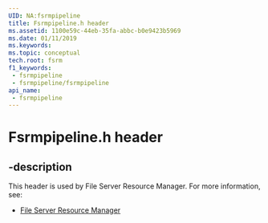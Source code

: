 ```yaml
---
UID: NA:fsrmpipeline
title: Fsrmpipeline.h header
ms.assetid: 1100e59c-44eb-35fa-abbc-b0e9423b5969
ms.date: 01/11/2019
ms.keywords: 
ms.topic: conceptual
tech.root: fsrm
f1_keywords:
 - fsrmpipeline
 - fsrmpipeline/fsrmpipeline
api_name:
 - fsrmpipeline
---
```


# Fsrmpipeline.h header


## -description

This header is used by File Server Resource Manager. For more information, see:

- [File Server Resource Manager](../_fsrm/index.md)


